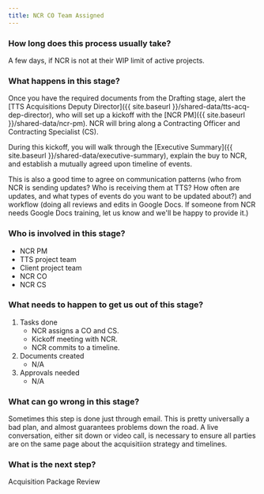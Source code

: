 ```yaml
---
title: NCR CO Team Assigned
---
```


### How long does this process usually take?
A few days, if NCR is not at their WIP limit of active projects. 

### What happens in this stage? 
Once you have the required documents from the Drafting stage, alert the [TTS Acquisitions Deputy Director]({{ site.baseurl }}/shared-data/tts-acq-dep-director), who will set up a kickoff with the [NCR PM]({{ site.baseurl }}/shared-data/ncr-pm). NCR will bring along a Contracting Officer and Contracting Specialist (CS).

During this kickoff, you will walk through the [Executive Summary]({{ site.baseurl }}/shared-data/executive-summary), explain the buy to NCR, and establish a mutually agreed upon timeline of events.

This is also a good time to agree on communication patterns (who from NCR is sending updates? Who is receiving them at TTS? How often are updates, and what types of events do you want to be updated about?) and workflow (doing all reviews and edits in Google Docs. If someone from NCR needs Google Docs training, let us know and we'll be happy to provide it.)

### Who is involved in this stage? 
- NCR PM
- TTS project team
- Client project team
- NCR CO
- NCR CS

### What needs to happen to get us out of this stage? 
1. Tasks done
	- NCR assigns a CO and CS.
	- Kickoff meeting with NCR.
	- NCR commits to a timeline.
2. Documents created
	- N/A
3. Approvals needed
	- N/A

### What can go wrong in this stage? 
Sometimes this step is done just through email. This is pretty universally a bad plan, and almost guarantees problems down the road. A live conversation, either sit down or video call, is necessary to ensure all parties are on the same page about the acquisitiion strategy and timelines.

### What is the next step?
Acquisition Package Review


